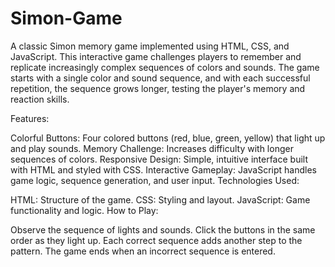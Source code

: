 # Simon-Game
A classic Simon memory game implemented using HTML, CSS, and JavaScript. This interactive game challenges players to remember and replicate increasingly complex sequences of colors and sounds. The game starts with a single color and sound sequence, and with each successful repetition, the sequence grows longer, testing the player's memory and reaction skills.

Features:

Colorful Buttons: Four colored buttons (red, blue, green, yellow) that light up and play sounds.
Memory Challenge: Increases difficulty with longer sequences of colors.
Responsive Design: Simple, intuitive interface built with HTML and styled with CSS.
Interactive Gameplay: JavaScript handles game logic, sequence generation, and user input.
Technologies Used:

HTML: Structure of the game.
CSS: Styling and layout.
JavaScript: Game functionality and logic.
How to Play:

Observe the sequence of lights and sounds.
Click the buttons in the same order as they light up.
Each correct sequence adds another step to the pattern.
The game ends when an incorrect sequence is entered.
